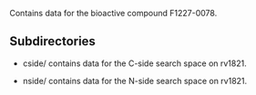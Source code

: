 Contains data for the bioactive compound F1227-0078.

## Subdirectories

- cside/ contains data for the C-side search space on rv1821.

- nside/ contains data for the N-side search space on rv1821.

